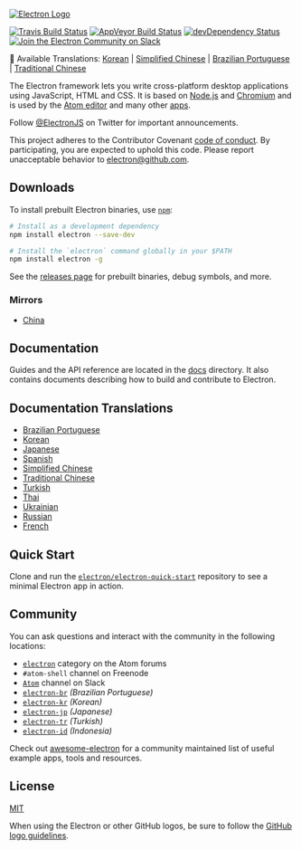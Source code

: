 [![Electron Logo](https://electron.atom.io/images/electron-logo.svg)](https://electron.atom.io/)

[![Travis Build Status](https://travis-ci.org/electron/electron.svg?branch=master)](https://travis-ci.org/electron/electron)
[![AppVeyor Build Status](https://ci.appveyor.com/api/projects/status/kvxe4byi7jcxbe26/branch/master?svg=true)](https://ci.appveyor.com/project/Atom/electron)
[![devDependency Status](https://david-dm.org/electron/electron/dev-status.svg)](https://david-dm.org/electron/electron?type=dev)
[![Join the Electron Community on Slack](http://atom-slack.herokuapp.com/badge.svg)](http://atom-slack.herokuapp.com/)

:memo: Available Translations: [Korean](https://github.com/electron/electron/tree/master/docs-translations/ko-KR/project/README.md) | [Simplified Chinese](https://github.com/electron/electron/tree/master/docs-translations/zh-CN/project/README.md) | [Brazilian Portuguese](https://github.com/electron/electron/tree/master/docs-translations/pt-BR/project/README.md) | [Traditional Chinese](https://github.com/electron/electron/tree/master/docs-translations/zh-TW/project/README.md)

The Electron framework lets you write cross-platform desktop applications
using JavaScript, HTML and CSS. It is based on [Node.js](https://nodejs.org/) and
[Chromium](http://www.chromium.org) and is used by the [Atom
editor](https://github.com/atom/atom) and many other [apps](https://electron.atom.io/apps).

Follow [@ElectronJS](https://twitter.com/electronjs) on Twitter for important
announcements.

This project adheres to the Contributor Covenant [code of conduct](CODE_OF_CONDUCT.md).
By participating, you are expected to uphold this code. Please report unacceptable
behavior to electron@github.com.

## Downloads

To install prebuilt Electron binaries, use
[`npm`](https://docs.npmjs.com/):

```sh
# Install as a development dependency
npm install electron --save-dev

# Install the `electron` command globally in your $PATH
npm install electron -g
```

See the [releases page](https://github.com/electron/electron/releases) for
prebuilt binaries, debug symbols, and more.

### Mirrors

- [China](https://npm.taobao.org/mirrors/electron)

## Documentation

Guides and the API reference are located in the
[docs](https://github.com/electron/electron/tree/master/docs) directory. It also
contains documents describing how to build and contribute to Electron.

## Documentation Translations

- [Brazilian Portuguese](https://github.com/electron/electron/tree/master/docs-translations/pt-BR)
- [Korean](https://github.com/electron/electron/tree/master/docs-translations/ko-KR)
- [Japanese](https://github.com/electron/electron/tree/master/docs-translations/jp)
- [Spanish](https://github.com/electron/electron/tree/master/docs-translations/es)
- [Simplified Chinese](https://github.com/electron/electron/tree/master/docs-translations/zh-CN)
- [Traditional Chinese](https://github.com/electron/electron/tree/master/docs-translations/zh-TW)
- [Turkish](https://github.com/electron/electron/tree/master/docs-translations/tr-TR)
- [Thai](https://github.com/electron/electron/tree/master/docs-Translations/th-TH)
- [Ukrainian](https://github.com/electron/electron/tree/master/docs-translations/uk-UA)
- [Russian](https://github.com/electron/electron/tree/master/docs-translations/ru-RU)
- [French](https://github.com/electron/electron/tree/master/docs-translations/fr-FR)

## Quick Start

Clone and run the [`electron/electron-quick-start`](https://github.com/electron/electron-quick-start)
repository to see a minimal Electron app in action.

## Community

You can ask questions and interact with the community in the following
locations:
- [`electron`](http://discuss.atom.io/c/electron) category on the Atom
forums
- `#atom-shell` channel on Freenode
- [`Atom`](http://atom-slack.herokuapp.com/) channel on Slack
- [`electron-br`](https://electron-br.slack.com) *(Brazilian Portuguese)*
- [`electron-kr`](http://www.meetup.com/electron-kr/) *(Korean)*
- [`electron-jp`](https://electron-jp.slack.com) *(Japanese)*
- [`electron-tr`](http://www.meetup.com/Electron-JS-Istanbul/) *(Turkish)*
- [`electron-id`](https://electron-id.slack.com) *(Indonesia)*

Check out [awesome-electron](https://github.com/sindresorhus/awesome-electron)
for a community maintained list of useful example apps, tools and resources.

## License

[MIT](https://github.com/electron/electron/blob/master/LICENSE)

When using the Electron or other GitHub logos, be sure to follow the [GitHub logo guidelines](https://github.com/logos).
